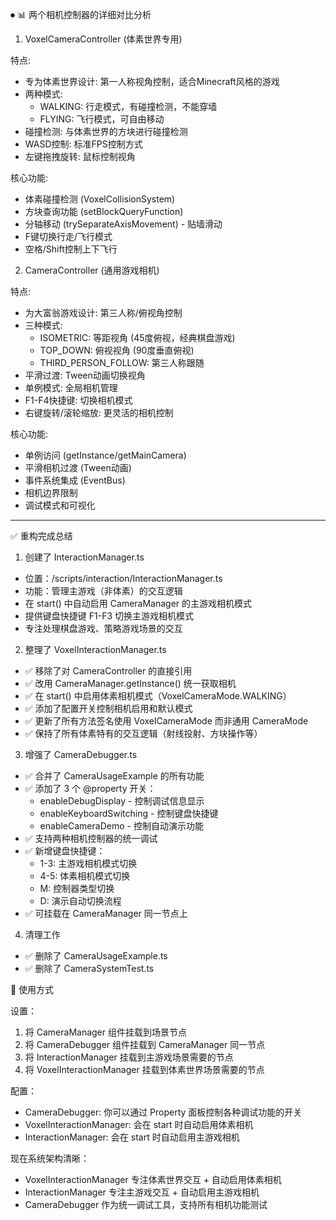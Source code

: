 ⏺ 📊 两个相机控制器的详细对比分析

  1. VoxelCameraController (体素世界专用)

  特点:
  - 专为体素世界设计: 第一人称视角控制，适合Minecraft风格的游戏
  - 两种模式:
    - WALKING: 行走模式，有碰撞检测，不能穿墙
    - FLYING: 飞行模式，可自由移动
  - 碰撞检测: 与体素世界的方块进行碰撞检测
  - WASD控制: 标准FPS控制方式
  - 左键拖拽旋转: 鼠标控制视角

  核心功能:
  - 体素碰撞检测 (VoxelCollisionSystem)
  - 方块查询功能 (setBlockQueryFunction)
  - 分轴移动 (trySeparateAxisMovement) - 贴墙滑动
  - F键切换行走/飞行模式
  - 空格/Shift控制上下飞行

  2. CameraController (通用游戏相机)

  特点:
  - 为大富翁游戏设计: 第三人称/俯视角控制
  - 三种模式:
    - ISOMETRIC: 等距视角 (45度俯视，经典棋盘游戏)
    - TOP_DOWN: 俯视视角 (90度垂直俯视)
    - THIRD_PERSON_FOLLOW: 第三人称跟随
  - 平滑过渡: Tween动画切换视角
  - 单例模式: 全局相机管理
  - F1-F4快捷键: 切换相机模式
  - 右键旋转/滚轮缩放: 更灵活的相机控制

  核心功能:
  - 单例访问 (getInstance/getMainCamera)
  - 平滑相机过渡 (Tween动画)
  - 事件系统集成 (EventBus)
  - 相机边界限制
  - 调试模式和可视化


---
 ✅ 重构完成总结

  1. 创建了 InteractionManager.ts

  - 位置：/scripts/interaction/InteractionManager.ts
  - 功能：管理主游戏（非体素）的交互逻辑
  - 在 start() 中自动启用 CameraManager 的主游戏相机模式
  - 提供键盘快捷键 F1-F3 切换主游戏相机模式
  - 专注处理棋盘游戏、策略游戏场景的交互

  2. 整理了 VoxelInteractionManager.ts

  - ✅ 移除了对 CameraController 的直接引用
  - ✅ 改用 CameraManager.getInstance() 统一获取相机
  - ✅ 在 start() 中启用体素相机模式（VoxelCameraMode.WALKING）
  - ✅ 添加了配置开关控制相机启用和默认模式
  - ✅ 更新了所有方法签名使用 VoxelCameraMode 而非通用 CameraMode
  - ✅ 保持了所有体素特有的交互逻辑（射线投射、方块操作等）

  3. 增强了 CameraDebugger.ts

  - ✅ 合并了 CameraUsageExample 的所有功能
  - ✅ 添加了 3 个 @property 开关：
    - enableDebugDisplay - 控制调试信息显示
    - enableKeyboardSwitching - 控制键盘快捷键
    - enableCameraDemo - 控制自动演示功能
  - ✅ 支持两种相机控制器的统一调试
  - ✅ 新增键盘快捷键：
    - 1-3: 主游戏相机模式切换
    - 4-5: 体素相机模式切换
    - M: 控制器类型切换
    - D: 演示自动切换流程
  - ✅ 可挂载在 CameraManager 同一节点上

  4. 清理工作

  - ✅ 删除了 CameraUsageExample.ts
  - ✅ 删除了 CameraSystemTest.ts

  🎯 使用方式

  设置：

  1. 将 CameraManager 组件挂载到场景节点
  2. 将 CameraDebugger 组件挂载到 CameraManager 同一节点
  3. 将 InteractionManager 挂载到主游戏场景需要的节点
  4. 将 VoxelInteractionManager 挂载到体素世界场景需要的节点

  配置：

  - CameraDebugger: 你可以通过 Property 面板控制各种调试功能的开关
  - VoxelInteractionManager: 会在 start 时自动启用体素相机
  - InteractionManager: 会在 start 时自动启用主游戏相机

  现在系统架构清晰：
  - VoxelInteractionManager 专注体素世界交互 + 自动启用体素相机
  - InteractionManager 专注主游戏交互 + 自动启用主游戏相机
  - CameraDebugger 作为统一调试工具，支持所有相机功能测试

  

 